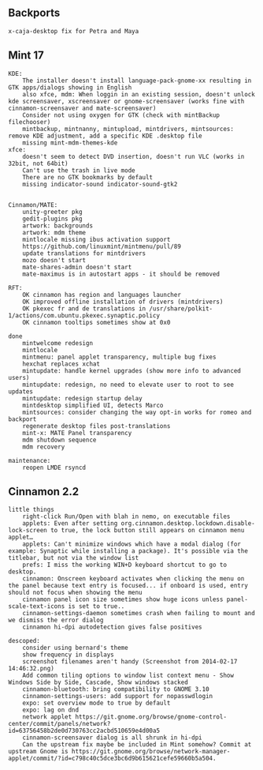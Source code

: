 
Backports
---------
	x-caja-desktop fix for Petra and Maya


Mint 17
--------------------
	KDE: 
		The installer doesn't install language-pack-gnome-xx resulting in GTK apps/dialogs showing in English
		also xfce, mdm: When loggin in an existing session, doesn't unlock kde screensaver, xscreensaver or gnome-screensaver (works fine with cinnamon-screensaver and mate-screensaver)
		Consider not using oxygen for GTK (check with mintBackup filechooser)	
		mintbackup, mintnanny, mintupload, mintdrivers, mintsources: remove KDE adjustment, add a specific KDE .desktop file
		missing mint-mdm-themes-kde
	xfce: 
		doesn't seem to detect DVD insertion, doesn't run VLC (works in 32bit, not 64bit)
		Can't use the trash in live mode
		There are no GTK bookmarks by default
		missing indicator-sound indicator-sound-gtk2

			
	Cinnamon/MATE:		
		unity-greeter pkg
		gedit-plugins pkg
		artwork: backgrounds
		artwork: mdm theme
		mintlocale missing ibus activation support
		https://github.com/linuxmint/mintmenu/pull/89				
		update translations for mintdrivers
		mozo doesn't start
		mate-shares-admin doesn't start
		mate-maximus is in autostart apps - it should be removed

	RFT:
		OK cinnamon has region and languages launcher
		OK improved offline installation of drivers (mintdrivers)
		OK pkexec fr and de translations in /usr/share/polkit-1/actions/com.ubuntu.pkexec.synaptic.policy
		OK cinnamon tooltips sometimes show at 0x0

	done
		mintwelcome redesign
		mintlocale
		mintmenu: panel applet transparency, multiple bug fixes
		hexchat replaces xchat
		mintupdate: handle kernel upgrades (show more info to advanced users)
		mintupdate: redesign, no need to elevate user to root to see updates
		mintupdate: redesign startup delay
		mintdesktop simplified UI, detects Marco
		mintsources: consider changing the way opt-in works for romeo and backport
		regenerate desktop files post-translations
		mint-x: MATE Panel transparency
		mdm shutdown sequence
		mdm recovery

	maintenance:
		reopen LMDE rsyncd

Cinnamon 2.2
---------------------------	 
	
	little things		
		right-click Run/Open with blah in nemo, on executable files		
		applets: Even after setting org.cinnamon.desktop.lockdown.disable-lock-screen to true, the lock button still appears on cinnamon menu applet…
		applets: Can't minimize windows which have a modal dialog (for example: Synaptic while installing a package). It's possible via the titlebar, but not via the window list
		prefs: I miss the working WIN+D keyboard shortcut to go to desktop.
		cinnamon: Onscreen keyboard activates when clicking the menu on the panel because text entry is focused... if onboard is used, entry should not focus when showing the menu 				
		cinnamon panel icon size sometimes show huge icons unless panel-scale-text-icons is set to true..
		cinnamon-settings-daemon sometimes crash when failing to mount and we dismiss the error dialog
		cinnamon hi-dpi autodetection gives false positives

	descoped:
		consider using bernard's theme
		show frequency in displays
		screenshot filenames aren't handy (Screenshot from 2014-02-17 14:46:32.png)
		Add common tiling options to window list context menu - Show Windows Side by Side, Cascade, Show windows stacked
		cinnamon-bluetooth: bring compatibility to GNOME 3.10
		cinnamon-settings-users: add support for nopasswdlogin
		expo: set overview mode to true by default
		expo: lag on dnd
		network applet https://git.gnome.org/browse/gnome-control-center/commit/panels/network?id=63756458b2de0d730763cc2acbd510659e4d00a5
		cinnamon-screensaver dialog is all shrunk in hi-dpi
		Can the upstream fix maybe be included in Mint somehow? Commit at upstream Gnome is https://git.gnome.org/browse/network-manager-applet/commit/?id=c798c40c5dce3bc6d9b615621cefe59660b5a504. 
